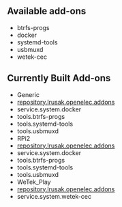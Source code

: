 ## Available add-ons

 - btrfs-progs
 - docker
 - systemd-tools
 - usbmuxd
 - wetek-cec

## Currently Built Add-ons

 - Generic
  - [repository.lrusak.openelec.addons](https://addons.freestylephenoms.com/6.0/Generic/x86_64/repository.lrusak.openelec.addons/repository.lrusak.openelec.addons-6.0.0.zip)
  - service.system.docker
  - tools.btrfs-progs
  - tools.systemd-tools
  - tools.usbmuxd
 - RPi2
  - [repository.lrusak.openelec.addons](https://addons.freestylephenoms.com/6.0/RPi2/arm/repository.lrusak.openelec.addons/repository.lrusak.openelec.addons-6.0.0.zip)
  - service.system.docker
  - tools.btrfs-progs
  - tools.systemd-tools
  - tools.usbmuxd
 - WeTek_Play
  - [repository.lrusak.openelec.addons](https://addons.freestylephenoms.com/6.0/WeTek_Play/arm/repository.lrusak.openelec.addons/repository.lrusak.openelec.addons-6.0.0.zip)
  - service.system.wetek-cec
